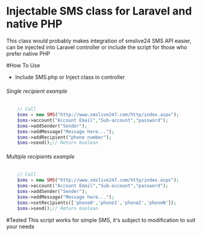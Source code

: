 # Injectable SMS class for Laravel and native PHP
This class would probably makes integration of smslive24 SMS API easier,  can be injected into Laravel controller or include the script for those who prefer native PHP


#How To Use

 - Include SMS.php or Inject class in controller


###### Single recipient example
``` php
	// Call
	$sms = new SMS("http://www.smslive247.com/http/index.aspx");
	$sms->account("Account Email","Sub-account","password");
	$sms->addSender("Sender");
	$sms->addMessage("Message here...");
	$sms->addRecipient("phone number");
	$sms->send();// Return boolean

```


###### Multiple recipients example
``` php
	// Call
	$sms = new SMS("http://www.smslive247.com/http/index.aspx");
	$sms->account("Account Email","Sub-account","password");
	$sms->addSender("Sender");
	$sms->addMessage("Message here...");
	$sms->setRecipients(['phone0','phone1','phone2','phoneN']);
	$sms->send();// Return boolean

```

#Tested
This script works for simple SMS, it's subject to modification to suit your needs
